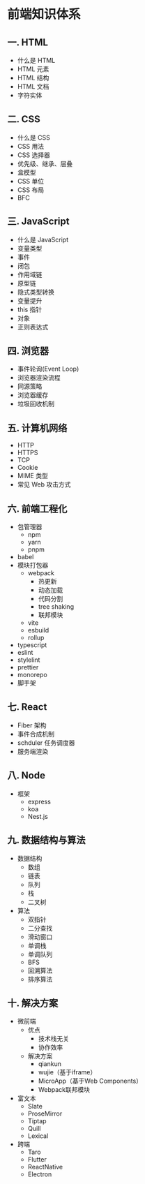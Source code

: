 # 前端知识体系

## 一. HTML

- 什么是 HTML
- HTML 元素
- HTML 结构
- HTML 文档
- 字符实体

## 二. CSS

- 什么是 CSS
- CSS 用法
- CSS 选择器
- 优先级、继承、层叠
- 盒模型
- CSS 单位
- CSS 布局
- BFC

## 三. JavaScript

- 什么是 JavaScript
- 变量类型
- 事件
- 闭包
- 作用域链
- 原型链
- 隐式类型转换
- 变量提升
- this 指针
- 对象
- 正则表达式

## 四. 浏览器

- 事件轮询(Event Loop)
- 浏览器渲染流程
- 同源策略
- 浏览器缓存
- 垃圾回收机制

## 五. 计算机网络

- HTTP
- HTTPS
- TCP
- Cookie
- MIME 类型
- 常见 Web 攻击方式

## 六. 前端工程化

- 包管理器
  - npm
  - yarn
  - pnpm
- babel
- 模块打包器
  - webpack
    - 热更新
    - 动态加载
    - 代码分割
    - tree shaking
    - 联邦模块
  - vite
  - esbuild
  - rollup
- typescript
- eslint
- stylelint
- prettier
- monorepo
- 脚手架

## 七. React

- Fiber 架构
- 事件合成机制
- schduler 任务调度器
- 服务端渲染

## 八. Node

- 框架
  - express
  - koa
  - Nest.js

## 九. 数据结构与算法

- 数据结构
  - 数组
  - 链表
  - 队列
  - 栈
  - 二叉树
- 算法
  - 双指针
  - 二分查找
  - 滑动窗口
  - 单调栈
  - 单调队列
  - BFS
  - 回溯算法
  - 排序算法

## 十. 解决方案

- 微前端
  - 优点
    - 技术栈无关
    - 协作效率
  - 解决方案
    - qiankun
    - wujie（基于iframe）
    - MicroApp（基于Web Components）
    - Webpack联邦模块
- 富文本
  - Slate
  - ProseMirror
  - Tiptap
  - Quill
  - Lexical
- 跨端
  - Taro
  - Flutter
  - ReactNative
  - Electron
